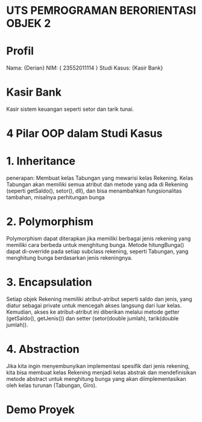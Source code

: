 # UTS PEMROGRAMAN BERORIENTASI OBJEK 2

# Profil
Nama: {Derian}
NIM: { 23552011114 }
Studi Kasus: {Kasir Bank}

# Kasir Bank
 Kasir sistem keuangan seperti setor dan tarik tunai.

 # 4 Pilar OOP dalam Studi Kasus
 
 # 1. Inheritance
 penerapan:
 Membuat kelas Tabungan yang mewarisi kelas Rekening. Kelas Tabungan akan memiliki semua atribut dan metode yang ada di Rekening (seperti 
 getSaldo(), setor(), dll), dan bisa menambahkan fungsionalitas tambahan, misalnya perhitungan bunga
 
 # 2. Polymorphism
 Polymorphism dapat diterapkan jika memiliki berbagai jenis rekening yang memiliki cara berbeda untuk menghitung bunga. Metode 
 hitungBunga() dapat di-override pada setiap subclass rekening, seperti Tabungan, yang menghitung bunga berdasarkan jenis rekeningnya.

 # 3. Encapsulation
 Setiap objek Rekening memiliki atribut-atribut seperti saldo dan jenis, yang diatur sebagai private untuk mencegah akses langsung dari 
 luar kelas. Kemudian, akses ke atribut-atribut ini diberikan melalui metode getter (getSaldo(), getJenis()) dan setter (setor(double 
 jumlah), tarik(double jumlah)).

 # 4. Abstraction
 Jika kita ingin menyembunyikan implementasi spesifik dari jenis rekening, kita bisa membuat kelas Rekening menjadi kelas abstrak dan 
 mendefinisikan metode abstract untuk menghitung bunga yang akan diimplementasikan oleh kelas turunan (Tabungan, Giro).

 # Demo Proyek
 
    


  
   

